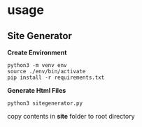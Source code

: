 # usage

## Site Generator

**Create Environment**

	python3 -m venv env
	source ./env/bin/activate
	pip install -r requirements.txt

**Generate Html Files**
	
	python3 sitegenerator.py

copy contents in **site** folder to root directory
